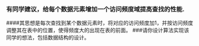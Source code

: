 ### 有同学建议，给每个数据元素增加一个访问频度域提高查找的性能.
####其思想是每次查找到某个数据元素时，将对应的访问频度加1，并按访问频度调整其在表中的位置，使得频度大的出现在表的前面。
###请你设计算法实现该同学的想法，包括数据结构的设计。